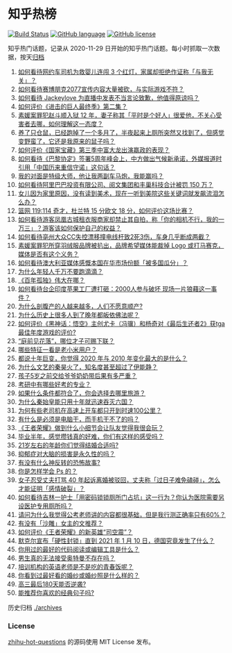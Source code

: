 # 知乎热榜
[![Build Status](https://github.com/ToWeLong/zhihu-hot-questions/workflows/CI/badge.svg)](https://github.com/ToWeLong/zhihu-hot-questions/actions)
[![GitHub language](https://img.shields.io/badge/language-golang-orange.svg)](https://golang.org/)
[![GitHub license](https://img.shields.io/github/license/ToWeLong/zhihu-hot-questions)](https://github.com/ToWeLong/zhihu-hot-questions/blob/main/LICENSE)

知乎热门话题，记录从 2020-11-29 日开始的知乎热门话题。每小时抓取一次数据，按天[归档](./archives)

<!-- BEGIN -->

1. [如何看待网约车司机为救婴儿连闯 3 个红灯，家属却拒绝作证称「与我无关」？](https://www.zhihu.com/question/434736805)
1. [如何看待赛博朋克2077宣传内容大量被砍，与实际游戏不符？](https://www.zhihu.com/question/434610780)
1. [如何看待 Jackeylove 为直播中发表不当言论致歉，他值得原谅吗？](https://www.zhihu.com/question/434502458)
1. [如何评价《进击的巨人最终季》第二集？](https://www.zhihu.com/question/434553920)
1. [素媛案罪犯赵斗顺入狱 12 年，妻子称其「平时是个好人」很爱他，不关心受害者去哪，如何理解这一态度？](https://www.zhihu.com/question/434594725)
1. [养了只仓鼠，已经跑掉了一个多月了，半夜起来上厕所突然又找到了，但感觉变野蛮了，它还是我原来的鼠子吗？](https://www.zhihu.com/question/433521540)
1. [如何评价《国家宝藏》第三季中富大龙出演嬴政的表现？](https://www.zhihu.com/question/434037574)
1. [如何看待《巴黎协定》签署5周年峰会上，中方做出气候新承诺，外媒报道时引用「中国历来重信守诺」这句话？](https://www.zhihu.com/question/434646983)
1. [我的对面是特级大师，他让我两副车马炮，我能赢吗？](https://www.zhihu.com/question/432545404)
1. [如何看待阿里巴巴投资有限公司、阅文集团和丰巢科技合计被罚 150 万？](https://www.zhihu.com/question/434769581)
1. [女儿因为家里原因，没有读到美术，现在一听到美院这些关键词就发飙流泪怎么办？](https://www.zhihu.com/question/433926326)
1. [篮网 119:114 奇才，杜兰特 15 分欧文 18 分，如何评价这场比赛？](https://www.zhihu.com/question/434734669)
1. [如何看待游客凤凰古城租衣服商家却禁止其自拍，称「你的相机不行，我的一万三」？游客该如何保护自己的权益？](https://www.zhihu.com/question/434751897)
1. [如何看待亳州大众CC失控漂移撞电线杆致2死3伤，车身几乎断成两截？](https://www.zhihu.com/question/434719202)
1. [素媛案罪犯所穿羽绒服品牌被扒出，品牌希望媒体能裁掉 Logo 或打马赛克，媒体是否有这个义务？](https://www.zhihu.com/question/434756610)
1. [如何看待澳大利亚媒体感慨本国在华市场份额「被多国瓜分」？](https://www.zhihu.com/question/434641409)
1. [为什么年轻人千万不要跑滴滴？](https://www.zhihu.com/question/423086415)
1. [《百年孤独》伟大在哪？](https://www.zhihu.com/question/19621954)
1. [如何看待台企印度苹果工厂遭打砸：2000人参与破坏 现场一片狼藉这一事件？](https://www.zhihu.com/question/434621325)
1. [为什么剖腹产的人越来越多，人们不愿意顺产?](https://www.zhihu.com/question/431145914)
1. [为什么历史上很多人到了晚年都皈依佛法呢？](https://www.zhihu.com/question/53190007)
1. [如何评价《黑神话：悟空》主创尤卡（冯骥）和杨奇对《最后生还者2》获tga最佳年度游戏的评价?](https://www.zhihu.com/question/434586648)
1. [“庭前见花落”，哪位才子可赐下联？](https://www.zhihu.com/question/427709608)
1. [哪些特征一看是老小米用户？](https://www.zhihu.com/question/434115335)
1. [都说十年巨变，你觉得 2020 年与 2010 年变化最大的是什么？](https://www.zhihu.com/question/434705534)
1. [为什么文艺的秦昊火了，知名度甚至超过了伊能静？](https://www.zhihu.com/question/434640150)
1. [孩子5岁之前交给爷爷奶奶带后果有多严重？](https://www.zhihu.com/question/33047684)
1. [考研中有哪些好考的专业？](https://www.zhihu.com/question/347306049)
1. [如果什么条件都符合了，你会选择去哪里旅游？](https://www.zhihu.com/question/432688050)
1. [为什么秦始皇能只用十年就迅速吞灭六国？](https://www.zhihu.com/question/427351738)
1. [为何有些老司机在高速上开车都只开到时速100公里？](https://www.zhihu.com/question/432943729)
1. [有什么是必须是电脑干，而手机干不了的吗？](https://www.zhihu.com/question/434565342)
1. [《王者荣耀》做到什么小细节会让队友觉得我很会玩？](https://www.zhihu.com/question/422670983)
1. [毕业半年，感觉攒钱真的好难，你们有这样的感受吗？](https://www.zhihu.com/question/433966488)
1. [21岁左右的年龄你们觉得结婚合适吗?](https://www.zhihu.com/question/428367588)
1. [抑郁症对大脑的损害是永久性的吗？](https://www.zhihu.com/question/39967150)
1. [有没有什么神反转的恐怖故事?](https://www.zhihu.com/question/357891855)
1. [你是怎样学会 Ps 的？](https://www.zhihu.com/question/29042252)
1. [女子忍受丈夫打骂 40 年起诉离婚被驳回，丈夫称「过日子难免磕碰」，怎么才能证明「感情破裂」？](https://www.zhihu.com/question/434759466)
1. [如何看待吉林一护士「用密码锁锁厕所门占坑」这一行为？你认为医院需要另设医护专用厕所吗？](https://www.zhihu.com/question/434230992)
1. [请问为什么我觉得公考老师讲的内容都很基础，但是我行测正确率只有60%？](https://www.zhihu.com/question/407096765)
1. [有没有「沙雕」女主的文推荐？](https://www.zhihu.com/question/350502040)
1. [如何评价《王者荣耀》的新英雄“司空震”？](https://www.zhihu.com/question/434511528)
1. [默克尔宣布「硬性封锁」直到 2021 年 1 月 10 日，德国究竟发生了什么？](https://www.zhihu.com/question/434744493)
1. [你用过的最好的代码阅读或编辑工具是什么？](https://www.zhihu.com/question/19570229)
1. [男生真的无法接受奥特曼不存在吗？](https://www.zhihu.com/question/432924313)
1. [培训机构的英语老师是不是吃的青春饭呢？](https://www.zhihu.com/question/35620353)
1. [你看到过最好看的婚纱或婚纱照是什么样的？](https://www.zhihu.com/question/264724922)
1. [高三最后180天能否逆袭?](https://www.zhihu.com/question/304967521)
1. [能推荐你喜欢的经典句子吗?](https://www.zhihu.com/question/432458575)

<!-- END -->

历史归档 [./archives](./archives)


### License
[zhihu-hot-questions](https://github.com/towelong/zhihu-hot-questions) 的源码使用 MIT License 发布。